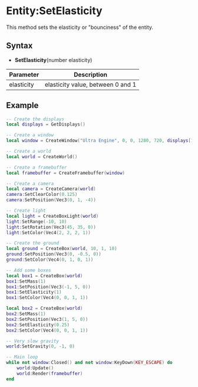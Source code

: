 # Entity:SetElasticity

This method sets the elasticity or "bounciness" of the entity.

## Syntax

- **SetElasticity**(number elasticity)

| Parameter  | Description                                       |
| ---------- | ------------------------------------------------- |
| elasticity | elasticity value, between 0 and 1                 |

## Example

```lua
-- Create the displays
local displays = GetDisplays()

-- Create a window
local window = CreateWindow("Ultra Engine", 0, 0, 1280, 720, displays[1], WINDOW_CENTER | WINDOW_TITLEBAR)

-- Create a world
local world = CreateWorld()

-- Create a framebuffer
local framebuffer = CreateFramebuffer(window)

-- Create a camera
local camera = CreateCamera(world)
camera:SetClearColor(0.125)
camera:SetPosition(Vec3(0, 1, -4))

-- Create light
local light = CreateBoxLight(world)
light:SetRange(-10, 10)
light:SetRotation(Vec3(45, 35, 0))
light:SetColor(Vec4(2, 2, 2, 1))

-- Create the ground
local ground = CreateBox(world, 10, 1, 10)
ground:SetPosition(Vec3(0, -0.5, 0))
ground:SetColor(Vec4(0, 1, 0, 1))

-- Add some boxes
local box1 = CreateBox(world)
box1:SetMass(1)
box1:SetPosition(Vec3(-1, 5, 0))
box1:SetElasticity(1)
box1:SetColor(Vec4(0, 0, 1, 1))

local box2 = CreateBox(world)
box2:SetMass(1)
box2:SetPosition(Vec3(1, 5, 0))
box2:SetElasticity(0.25)
box2:SetColor(Vec4(0, 0, 1, 1))

-- Very slow gravity
world:SetGravity(0, -1, 0)

-- Main loop
while not window:Closed() and not window:KeyDown(KEY_ESCAPE) do
    world:Update()
    world:Render(framebuffer)
end
```
